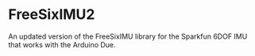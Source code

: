 # FreeSixIMU2
An updated version of the FreeSixIMU library for the Sparkfun 6DOF IMU that works with the Arduino Due. 
